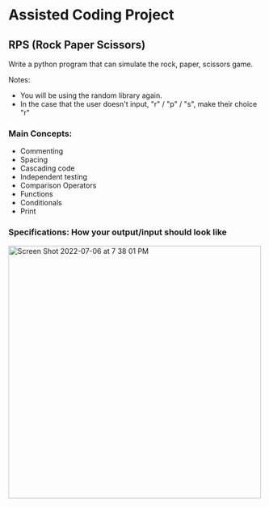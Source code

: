 # Assisted Coding Project

## RPS (Rock Paper Scissors)
Write a python program that can simulate the rock, paper, scissors game.


Notes:
* You will be using the random library again.
* In the case that the user doesn't input, "r" / "p" / "s", make their choice "r"


### Main Concepts:
* Commenting
* Spacing
* Cascading code
* Independent testing
* Comparison Operators
* Functions
* Conditionals
* Print

### Specifications: How your output/input should look like
<img width="500" alt="Screen Shot 2022-07-06 at 7 38 01 PM" src="https://user-images.githubusercontent.com/85905386/177699702-ef802202-775e-4553-a7f7-a167c900563a.png">

